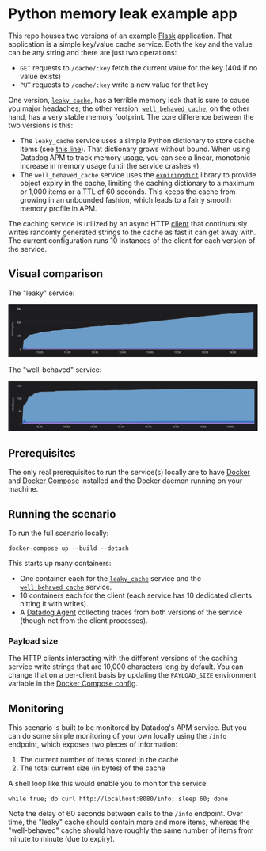 # Python memory leak example app

This repo houses two versions of an example [Flask] application. That application is a simple
key/value cache service. Both the key and the value can be any string and there are just two
operations:

* `GET` requests to `/cache/:key` fetch the current value for the key (404 if no value exists)
* `PUT` requests to `/cache/:key` write a new value for that key

One version, [`leaky_cache`](./leaky_cache), has a terrible memory leak that is sure to cause you
major headaches; the other version, [`well_behaved_cache`](./well_behaved_cache), on the other hand,
has a very stable memory footprint. The core difference between the two versions is this:

* The `leaky_cache` service uses a simple Python dictionary to store cache items (see [this
  line][leaky]). That dictionary grows without bound. When using Datadog APM to track memory usage,
  you can see a linear, monotonic increase in memory usage (until the service crashes 💀).
* The `well_behaved_cache` service uses the [`expiringdict`][expiringdict] library to provide object
  expiry in the cache, limiting the caching dictionary to a maximum or 1,000 items or a TTL of 60
  seconds. This keeps the cache from growing in an unbounded fashion, which leads to a fairly smooth
  memory profile in APM.

The caching service is utilized by an async HTTP [client] that continuously writes randomly
generated strings to the cache as fast it can get away with. The current configuration runs 10
instances of the client for each version of the service.

## Visual comparison

The "leaky" service:

![Leak service memory profile](./images/leaky-service.png)

The "well-behaved" service:

![Well-behaved service memory profile](./images/well-behaved-service.png)

## Prerequisites

The only real prerequisites to run the service(s) locally are to have [Docker] and [Docker Compose] 
installed and the Docker daemon running on your machine.

## Running the scenario

To run the full scenario locally:

```shell
docker-compose up --build --detach
```

This starts up many containers:

* One container each for the [`leaky_cache`](./leaky_cache) service and the
  [`well_behaved_cache`](./well_behaved_cache) service.
* 10 containers each for the client (each service has 10 dedicated clients hitting it with writes).
* A [Datadog Agent][agent] collecting traces from both versions of the service (though not from the
  client processes).

### Payload size

The HTTP clients interacting with the different versions of the caching service write strings that
are 10,000 characters long by default. You can change that on a per-client basis by updating the
`PAYLOAD_SIZE` environment variable in the [Docker Compose config][yaml].

## Monitoring

This scenario is built to be monitored by Datadog's APM service. But you can do some simple
monitoring of your own locally using the `/info` endpoint, which exposes two pieces of information:

1. The current number of items stored in the cache
2. The total current size (in bytes) of the cache

A shell loop like this would enable you to monitor the service:

```shell
while true; do curl http://localhost:8080/info; sleep 60; done
```

Note the delay of 60 seconds between calls to the `/info` endpoint. Over time, the "leaky" cache
should contain more and more items, whereas the "well-behaved" cache should have roughly the same
number of items from minute to minute (due to expiry).

[agent]: https://docs.datadog.com/agent
[client]: ./client
[docker]: https://docker.com
[docker compose]: https://docs.docker.com/compose
[expiringdict]: https://github.com/mailgun/expiringdict
[flask]: https://flask.palletsprojects.com
[leaky]: ./leaky_cache/app.py#L11
[well_behaved]: ./well_behaved_cache/app.py#L12
[yaml]: ./docker-compose.yml